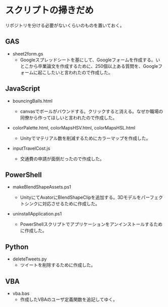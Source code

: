 # スクリプトの掃きだめ
リポジトリを分ける必要がないくらいのものを置いておく。  

## GAS
- sheet2form.gs
  - Googleスプレッドシートを基にして、Googleフォームを作成する。いとこから卒業論文を作成するために、250個以上ある質問を、Googleフォームに起こしたいと言われたので作成した。

## JavaScript
- bouncingBalls.html
  - canvasでボールがバウンドする。クリックすると消える。なぜか職場の同僚から作ってほしいと言われたので作成した。 

- colorPalette.html, colorMapsHSV.html, colorMapsHSL.html  
  - Unityでマテリアル数を削減するためにカラーマップを作成した。 

- inputTravelCost.js
  - 交通費の申請が面倒だったので作成した。

## PowerShell
- makeBlendShapeAssets.ps1
  - UnityにてAvatorにBlendShapeClipを追加する。3Dモデルをパーフェクトシンクに対応させるために作成した。

- uninstallApplication.ps1
  - PowerShellスクリプトでアプリケーションをアンインストールするために作成した。

## Python
- deleteTweets.py
  - ツイートを削除するために作成した。

## VBA
- vba.bas
  - 作成したVBAのユーザ定義関数を追記してゆく。
